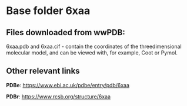 # Base folder 6xaa

## Files downloaded from wwPDB:

6xaa.pdb and 6xaa.cif - contain the coordinates of the threedimensional molecular model, and can be viewed with, for example, Coot or Pymol.



## Other relevant links 
**PDBe**:  https://www.ebi.ac.uk/pdbe/entry/pdb/6xaa
 
**PDBr**: https://www.rcsb.org/structure/6xaa 
